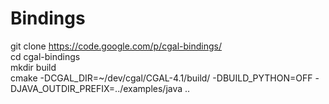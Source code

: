 Bindings
=====

git clone https://code.google.com/p/cgal-bindings/  
cd cgal-bindings  
mkdir build  
cmake -DCGAL_DIR=~/dev/cgal/CGAL-4.1/build/ -DBUILD_PYTHON=OFF -DJAVA_OUTDIR_PREFIX=../examples/java ..
